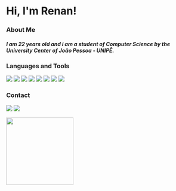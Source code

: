 <h1>Hi, I'm Renan!</h1>

<h3>About Me</h3>
<h5>I am 22 years old and i am a student of Computer Science by the University Center of João Pessoa - UNIPÊ.</h5>

<h3>Languages and Tools</h3>

<img src="https://img.shields.io/badge/HTML5-E34F26?style=for-the-badge&logo=html5&logoColor=white"> <img src="https://img.shields.io/badge/CSS3-1572B6?style=for-the-badge&logo=css3&logoColor=white"> <img src="https://img.shields.io/badge/PHP-777BB4?style=for-the-badge&logo=php&logoColor=white"> <img src="https://img.shields.io/badge/Python-3776AB?style=for-the-badge&logo=python&logoColor=white"> <img src="https://img.shields.io/badge/Java-ED8B00?style=for-the-badge&logo=java&logoColor=white"> <img src="https://img.shields.io/badge/MySQL-00000F?style=for-the-badge&logo=mysql&logoColor=white"> <img src="https://img.shields.io/badge/Visual_Studio_Code-0078D4?style=for-the-badge&logo=visual%20studio%20code&logoColor=white"> <img src="https://img.shields.io/badge/sublime_text-%23575757.svg?&style=for-the-badge&logo=sublime-text&logoColor=important">

<h3>Contact</h3>

<a href="https://www.linkedin.com/in/renan-soares-7572b3197/"><img src="https://img.shields.io/badge/LinkedIn-0077B5?style=for-the-badge&logo=linkedin&logoColor=white"></a> <a href="https://twitter.com/RenanRV6"><img src="https://img.shields.io/badge/Twitter-1DA1F2?style=for-the-badge&logo=twitter&logoColor=white"></a>
</br>

<div>
  <a href="https://github.com/vitorfigueiredopb">
  <img height="180em" src="https://github-readme-stats.vercel.app/api?username=renansoares99&show_icons=true&theme=dark&include_all_commits=true&count_private=true"/>
</div>
  
  
